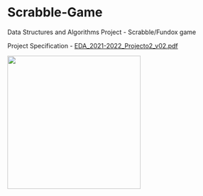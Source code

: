 # Scrabble-Game
Data Structures and Algorithms Project - Scrabble/Fundox game

Project Specification - [EDA_2021-2022_Projecto2_v02.pdf](https://github.com/marianacalado/Scrabble-Game/files/10863650/EDA_2021-2022_Projecto2_v02.pdf)

<img src="https://user-images.githubusercontent.com/93708709/222211420-4869853b-1a02-440e-bdb0-f4f64832dca3.png" width="300" height="300">
